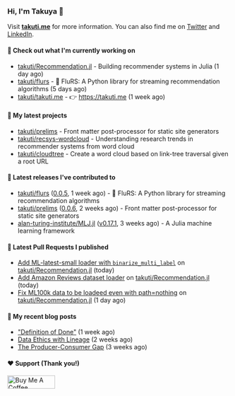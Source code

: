 ### Hi, I'm Takuya 👋

Visit **[takuti.me](https://takuti.me/)** for more information. You can also find me on [Twitter](https://twitter.com/takuti) and [LinkedIn](https://linkedin.com/in/takuti).

#### 👷 Check out what I'm currently working on


- [takuti/Recommendation.jl](https://github.com/takuti/Recommendation.jl) - Building recommender systems in Julia (1 day ago)
- [takuti/flurs](https://github.com/takuti/flurs) - :ocean: FluRS: A Python library for streaming recommendation algorithms (5 days ago)
- [takuti/takuti.me](https://github.com/takuti/takuti.me) - :point_right: https://takuti.me (1 week ago)

#### 🌱 My latest projects


- [takuti/prelims](https://github.com/takuti/prelims) - Front matter post-processor for static site generators
- [takuti/recsys-wordcloud](https://github.com/takuti/recsys-wordcloud) - Understanding research trends in recommender systems from word cloud
- [takuti/cloudtree](https://github.com/takuti/cloudtree) - Create a word cloud based on link-tree traversal given a root URL

#### 🔭 Latest releases I've contributed to


- [takuti/flurs](https://github.com/takuti/flurs) ([0.0.5](https://github.com/takuti/flurs/releases/tag/0.0.5), 1 week ago) - :ocean: FluRS: A Python library for streaming recommendation algorithms
- [takuti/prelims](https://github.com/takuti/prelims) ([0.0.6](https://github.com/takuti/prelims/releases/tag/0.0.6), 2 weeks ago) - Front matter post-processor for static site generators
- [alan-turing-institute/MLJ.jl](https://github.com/alan-turing-institute/MLJ.jl) ([v0.17.1](https://github.com/alan-turing-institute/MLJ.jl/releases/tag/v0.17.1), 3 weeks ago) - A Julia machine learning framework

#### 🔨 Latest Pull Requests I published


- [Add ML-latest-small loader with `binarize_multi_label`](https://github.com/takuti/Recommendation.jl/pull/42) on [takuti/Recommendation.jl](https://github.com/takuti/Recommendation.jl) (today)
- [Add Amazon Reviews dataset loader](https://github.com/takuti/Recommendation.jl/pull/41) on [takuti/Recommendation.jl](https://github.com/takuti/Recommendation.jl) (today)
- [Fix ML100k data to be loadeed even with path=nothing](https://github.com/takuti/Recommendation.jl/pull/40) on [takuti/Recommendation.jl](https://github.com/takuti/Recommendation.jl) (1 day ago)

#### 📜 My recent blog posts

- [&#34;Definition of Done&#34;](https://takuti.me/note/definition-of-done/) (1 week ago)
- [Data Ethics with Lineage](https://takuti.me/note/airflow-lineage/) (2 weeks ago)
- [The Producer-Consumer Gap](https://takuti.me/note/the-producer-consumer-gap/) (3 weeks ago)

#### ❤️ Support (Thank you!)

<a href="https://www.buymeacoffee.com/takuti" target="_blank"><img src="https://cdn.buymeacoffee.com/buttons/v2/default-yellow.png" alt="Buy Me A Coffee" style="height: 30px !important;width: 108px !important;" ></a>

